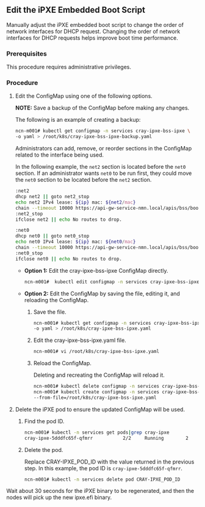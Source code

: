 
## Edit the iPXE Embedded Boot Script

Manually adjust the iPXE embedded boot script to change the order of network interfaces for DHCP request. Changing the order of network interfaces for DHCP requests helps improve boot time performance.

### Prerequisites

This procedure requires administrative privileges.

### Procedure

1.  Edit the ConfigMap using one of the following options.

    **NOTE:** Save a backup of the ConfigMap before making any changes.

    The following is an example of creating a backup:

    ```bash
    ncn-m001# kubectl get configmap -n services cray-ipxe-bss-ipxe \
    -o yaml > /root/k8s/cray-ipxe-bss-ipxe-backup.yaml
    ```

    Administrators can add, remove, or reorder sections in the ConfigMap related to the interface being used.

    In the following example, the `net2` section is located before the `net0` section. If an administrator wants `net0` to be run first, they could move the `net0` section to be located before the `net2` section.

    ```bash
    :net2
    dhcp net2 || goto net2_stop
    echo net2 IPv4 lease: ${ip} mac: ${net2/mac}
    chain --timeout 10000 https://api-gw-service-nmn.local/apis/bss/boot/v1/bootscript?mac=${net2/mac} || echo Failed to retrieve next chain from Boot Script Service over net2 (https://api-gw-service-nmn.local/apis/bss/boot/v1/bootscript?mac=${net2/mac} && goto net2_stop
    :net2_stop
    ifclose net2 || echo No routes to drop.

    :net0
    dhcp net0 || goto net0_stop
    echo net0 IPv4 lease: ${ip} mac: ${net0/mac}
    chain --timeout 10000 https://api-gw-service-nmn.local/apis/bss/boot/v1/bootscript?mac=${net0/mac} || echo Failed to retrieve next chain from Boot Script Service over net0 (https://api-gw-service-nmn.local/apis/bss/boot/v1/bootscript?mac=${net0/mac} && goto net0_stop
    :net0_stop
    ifclose net0 || echo No routes to drop.
    ```

    -   **Option 1:** Edit the cray-ipxe-bss-ipxe ConfigMap directly.

        ```bash
        ncn-m001#  kubectl edit configmap -n services cray-ipxe-bss-ipxe
        ```

    -   **Option 2:** Edit the ConfigMap by saving the file, editing it, and reloading the ConfigMap.
        1.  Save the file.

            ```bash
            ncn-m001# kubectl get configmap -n services cray-ipxe-bss-ipxe \
            -o yaml > /root/k8s/cray-ipxe-bss-ipxe.yaml
            ```

        2.  Edit the cray-ipxe-bss-ipxe.yaml file.

            ```bash
            ncn-m001# vi /root/k8s/cray-ipxe-bss-ipxe.yaml
            ```

        3.  Reload the ConfigMap.

            Deleting and recreating the ConfigMap will reload it.

            ```bash
            ncn-m001# kubectl delete configmap -n services cray-ipxe-bss-ipxe
            ncn-m001# kubectl create configmap -n services cray-ipxe-bss-ipxe \
            --from-file=/root/k8s/cray-ipxe-bss-ipxe.yaml
            ```

2.  Delete the iPXE pod to ensure the updated ConfigMap will be used.

    1.  Find the pod ID.

        ```bash
        ncn-m001# kubectl -n services get pods|grep cray-ipxe
        cray-ipxe-5dddfc65f-qfmrr           2/2     Running        2       39h
        ```

    2.  Delete the pod.

        Replace CRAY-IPXE\_POD\_ID with the value returned in the previous step. In this example, the pod ID is `cray-ipxe-5dddfc65f-qfmrr`.

        ```bash
        ncn-m001# kubectl -n services delete pod CRAY-IPXE_POD_ID
        ```


Wait about 30 seconds for the iPXE binary to be regenerated, and then the nodes will pick up the new ipxe.efi binary.



